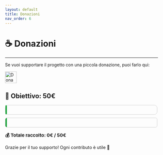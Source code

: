 ```yaml
---
layout: default
title: Donazioni
nav_order: 6
---
```


<script>
  document.addEventListener('DOMContentLoaded', () => {
    const btn = document.getElementById('theme-toggle');
    const saved = localStorage.getItem('theme');
    if (saved) {
      jtd.setTheme(saved);
      if (btn) btn.textContent = saved === 'dark' ? '☀️' : '🌙';
    }
    if (btn) {
      btn.addEventListener('click', () => {
        const curr = jtd.getTheme();
        const next = curr === 'dark' ? 'light' : 'dark';
        jtd.setTheme(next);
        localStorage.setItem('theme', next);
        btn.textContent = next === 'dark' ? '☀️' : '🌙';
      });
    }
  });
</script>

# ☕ Donazioni
---
Se vuoi supportare il progetto con una piccola donazione, puoi farlo qui:

<a href="https://paypal.me/MarcoMarino747" target="_blank">
  <img src="https://www.paypalobjects.com/webstatic/en_US/i/buttons/PP_logo_h_150x38.png" alt="Dona con PayPal" style="height: 38px;">
</a>

<h2>🎯 Obiettivo: 50€</h2>

<!-- Barra di progresso -->
<div style="border: 1px solid #ccc; border-radius: 10px; width: 100%; max-width: 500px; height: 30px; margin-bottom: 10px;">
  <div style="width: 1%; height: 100%; background-color: #28a745; border-radius: 10px;"></div>
</div>

<!-- Barra di progresso -->
<div style="border: 1px solid #ccc; border-radius: 6px; width: 100%; max-width: 500px; height: 30px; margin-bottom: 10px; overflow: hidden;">
  <div style="width: 1%; height: 100%; background-color: #28a745;"></div>
</div>

<!-- Testo dell'avanzamento -->
<p style="font-size: 0.95rem; font-weight: bold;">💰 Totale raccolto: 0€ / 50€</p>

<p style="font-size: 0.9rem;">Grazie per il tuo supporto! Ogni contributo è utile 💚</p>
